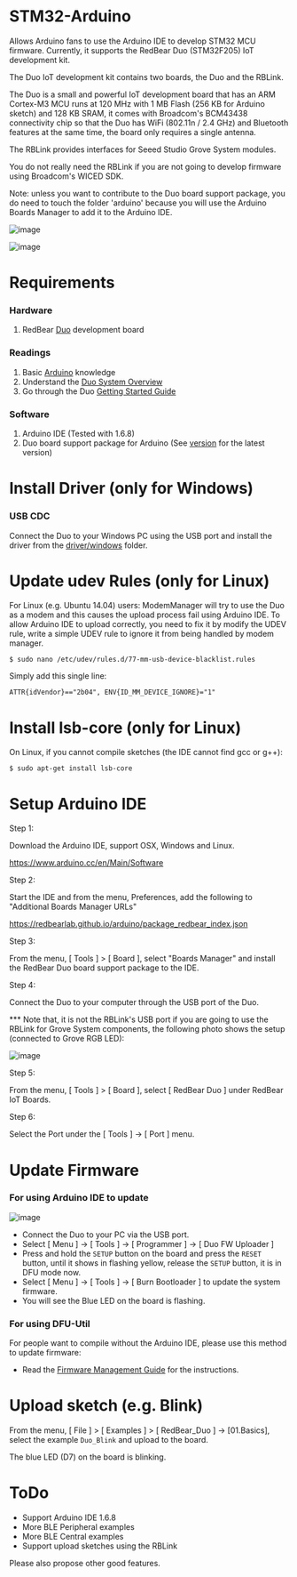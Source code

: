 
# STM32-Arduino

Allows Arduino fans to use the Arduino IDE to develop STM32 MCU firmware. Currently, it supports the RedBear Duo (STM32F205) IoT development kit.

The Duo IoT development kit contains two boards, the Duo and the RBLink.

The Duo is a small and powerful IoT development board that has an ARM Cortex-M3 MCU runs at 120 MHz with 1 MB Flash (256 KB for Arduino sketch) and 128 KB SRAM, it comes with Broadcom's BCM43438 connectivity chip so that the Duo has WiFi (802.11n / 2.4 GHz) and Bluetooth features at the same time, the board only requires a single antenna.

The RBLink provides interfaces for Seeed Studio Grove System modules.

You do not really need the RBLink if you are not going to develop firmware using Broadcom's WICED SDK.

Note: unless you want to contribute to the Duo board support package, you do need to touch the folder 'arduino' because you will use the Arduino Boards Manager to add it to the Arduino IDE. 

![image](docs/images/RBDuo_Pinout.jpg)

![image](docs/images/RBLink_Pinout.jpg)


# Requirements

### Hardware

1. RedBear [Duo](http://www.redbear.cc/duo) development board

### Readings

1. Basic [Arduino](http://www.arduino.cc) knowledge
2. Understand the [Duo System Overview](https://github.com/redbear/Duo)
3. Go through the Duo [Getting Started Guide](https://github.com/redbear/Duo/blob/master/docs/getting_started.md)

### Software
 
1. Arduino IDE (Tested with 1.6.8)
2. Duo board support package for Arduino (See [version](VERSION.md) for the latest version)


# Install Driver (only for Windows)

### USB CDC

Connect the Duo to your Windows PC using the USB port and install the driver from the [driver/windows](driver/windows) folder.


# Update udev Rules (only for Linux)

For Linux (e.g. Ubuntu 14.04) users: ModemManager will try to use the Duo as a modem and this causes the upload process fail using Arduino IDE. To allow Arduino IDE to upload correctly, you need to fix it by modify the UDEV rule, write a simple UDEV rule to ignore it from being handled by modem manager.

	$ sudo nano /etc/udev/rules.d/77-mm-usb-device-blacklist.rules
	
Simply add this single line:

	ATTR{idVendor}=="2b04", ENV{ID_MM_DEVICE_IGNORE}="1"


# Install lsb-core (only for Linux)

On Linux, if you cannot compile sketches (the IDE cannot find gcc or g++):

	$ sudo apt-get install lsb-core


# Setup Arduino IDE

Step 1:

Download the Arduino IDE, support OSX, Windows and Linux.

https://www.arduino.cc/en/Main/Software

Step 2:

Start the IDE and from the menu, Preferences, add the following to "Additional Boards Manager URLs"

https://redbearlab.github.io/arduino/package_redbear_index.json

Step 3:

From the menu, [ Tools ] > [ Board ], select "Boards Manager" and install the RedBear Duo board support package to the IDE.

Step 4:

Connect the Duo to your computer through the USB port of the Duo.

*** Note that, it is not the RBLink's USB port if you are going to use the RBLink for Grove System components, the following photo shows the setup (connected to Grove RGB LED):

![image](docs/images/mode_grove.jpg)

Step 5:

From the menu, [ Tools ] > [ Board ], select [ RedBear Duo ] under RedBear IoT Boards.

Step 6:

Select the Port under the [ Tools ] -> [ Port ] menu.


# Update Firmware

### For using Arduino IDE to update

![image](docs/images/mode_standalone.jpg)

* Connect the Duo to your PC via the USB port.
* Select [ Menu ] -> [ Tools ] -> [ Programmer ] -> [ Duo FW Uploader ]
* Press and hold the `SETUP` button on the board and press the `RESET` button, until it shows in flashing yellow, release the `SETUP` button, it is in DFU mode now.
* Select [ Menu ] -> [ Tools ] -> [ Burn Bootloader ] to update the system firmware.
* You will see the Blue LED on the board is flashing.

### For using DFU-Util

For people want to compile without the Arduino IDE, please use this method to update firmware:

* Read the [Firmware Management Guide](https://github.com/redbear/Duo/tree/master/firmware) for the instructions.


# Upload sketch (e.g. Blink)

From the menu, [ File ] > [ Examples ] > [ RedBear_Duo ] -> [01.Basics], select the example `Duo_Blink` and upload to the board.

The blue LED (D7) on the board is blinking.


# ToDo

* Support Arduino IDE 1.6.8
* More BLE Peripheral examples
* More BLE Central examples
* Support upload sketches using the RBLink

Please also propose other good features.

